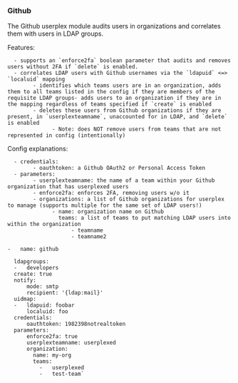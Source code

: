 ### Github

The Github userplex module audits users in organizations and correlates them with users in LDAP groups.

Features:

      - supports an `enforce2fa` boolean parameter that audits and removes users without 2FA if `delete` is enabled.
      - correlates LDAP users with Github usernames via the `ldapuid` <=> `localuid` mapping
            - identifies which teams users are in an organization, adds them to all teams listed in the config if they are members of the requisite LDAP groups- adds users to an organization if they are in the mapping regardless of teams specified if `create` is enabled
            - deletes these users from Github organizations if they are present, in `userplexteamname`, unaccounted for in LDAP, and `delete` is enabled
                  - Note: does NOT remove users from teams that are not represented in config (intentionally)

Config explanations:

      - credentials:
            - oauthtoken: a Github OAuth2 or Personal Access Token
      - parameters:
            - userplexteamname: the name of a team within your Github organization that has userplexed users
            - enforce2fa: enforces 2FA, removing users w/o it
            - organizations: a list of Github organizations for userplex to manage (supports multiple for the same set of LDAP users!)
                  - name: organization name on Github
                    teams: a list of teams to put matching LDAP users into within the organization
                        - teamname
                        - teamname2


`-   name: github`

      ldapgroups:
      -   developers
      create: true
      notify:
          mode: smtp
          recipient: '{ldap:mail}'
      uidmap:
      -   ldapuid: foobar
          localuid: foo
      credentials:
          oauthtoken: 1982398notrealtoken
      parameters:
          enforce2fa: true
          userplexteamname: userplexed
          organization:
            name: my-org
            teams:
              -   userplexed
              -   test-team`
